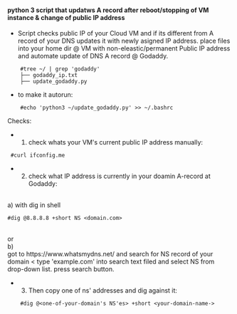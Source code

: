 #### python 3 script that updatws A record after reboot/stopping of VM instance & change of public IP address

* Script checks public IP of your Cloud VM and if its different from A record of your DNS updates it with newly asigned IP address.
 place files into your home dir @ VM with non-eleastic/permanent Public IP address and automate update of DNS A record @ Godaddy.
```
    #tree ~/ | grep 'godaddy'
    ├── godaddy_ip.txt
    ├── update_godaddy.py
```

* to make it autorun:
```    
    #echo 'python3 ~/update_godaddy.py' >> ~/.bashrc
```


Checks:
* 1. check whats your VM's current public IP address manually:
```   
 #curl ifconfig.me
```   
* 2. check what IP address is currently in your doamin A-record at Godaddy:
</br>
a) with dig in shell
</br>


    #dig @8.8.8.8 +short NS <domain.com>


</br>
or
</br>
b)
</br>
got to https://www.whatsmydns.net/ and search for NS record of your domain < type 'example.com' into search text filed and select NS from drop-down list. press search button. 

* 3. Then copy one of ns' addresses and dig against it: 
  
```
    #dig @<one-of-your-domain's NS'es> +short <your-domain-name->
```

